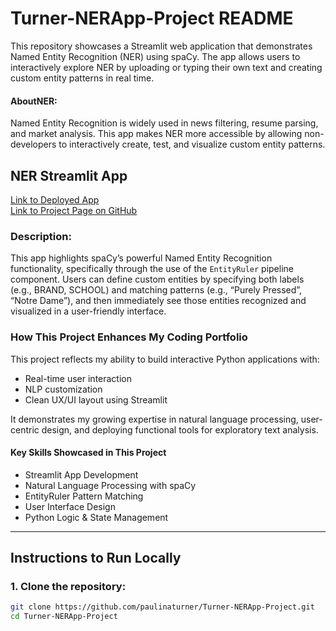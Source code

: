 # Turner-NERApp-Project README

This repository showcases a Streamlit web application that demonstrates Named Entity Recognition (NER) using spaCy. The app allows users to interactively explore NER by uploading or typing their own text and creating custom entity patterns in real time.
#### AboutNER: 
Named Entity Recognition is widely used in news filtering, resume parsing, and market analysis. This app makes NER more accessible by allowing non-developers to interactively create, test, and visualize custom entity patterns.

## NER Streamlit App
[Link to Deployed App](https://paulinaturner-turner-pyth-nerstreamlitappnerstreamlitapp-ihcnjx.streamlit.app/)  
[Link to Project Page on GitHub](https://github.com/paulinaturner/TURNER-Python-Portfolio/blob/main/NERStreamlitApp/NERStreamlitApp.py)

### Description:
This app highlights spaCy’s powerful Named Entity Recognition functionality, specifically through the use of the `EntityRuler` pipeline component. Users can define custom entities by specifying both labels (e.g., BRAND, SCHOOL) and matching patterns (e.g., “Purely Pressed”, “Notre Dame”), and then immediately see those entities recognized and visualized in a user-friendly interface.

### How This Project Enhances My Coding Portfolio
This project reflects my ability to build interactive Python applications with:
- Real-time user interaction
- NLP customization
- Clean UX/UI layout using Streamlit

It demonstrates my growing expertise in natural language processing, user-centric design, and deploying functional tools for exploratory text analysis.

#### Key Skills Showcased in This Project
- Streamlit App Development  
- Natural Language Processing with spaCy  
- EntityRuler Pattern Matching  
- User Interface Design  
- Python Logic & State Management  

---

## Instructions to Run Locally

### 1. Clone the repository:
```bash
git clone https://github.com/paulinaturner/Turner-NERApp-Project.git
cd Turner-NERApp-Project
